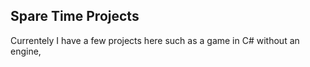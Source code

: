 ## Spare Time Projects


Currentely I have a few projects here such as a game in C# without an engine,
